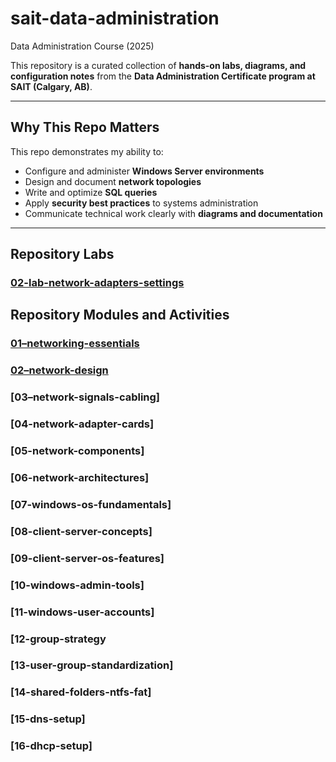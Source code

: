 # sait-data-administration
Data Administration Course (2025)

This repository is a curated collection of **hands-on labs, diagrams, and configuration notes** from the 
**Data Administration Certificate program at SAIT (Calgary, AB)**.

---

## Why This Repo Matters
 
This repo demonstrates my ability to:

- Configure and administer **Windows Server environments**
- Design and document **network topologies**
- Write and optimize **SQL queries**
- Apply **security best practices** to systems administration
- Communicate technical work clearly with **diagrams and documentation**

---

## Repository Labs

### [02-lab-network-adapters-settings]([https://github.com/KyleSantin/sait-data-administration/blob/main/02-lab-network-adapters-settings](https://github.com/KyleSantin/sait-data-administration/blob/main/network-fundamentals-labs/lab1-network-adapters-settings))

## Repository Modules and Activities

### [01–networking-essentials]([https://github.com/KyleSantin/sait-data-administration/blob/main/01%E2%80%93networking-essentials](https://github.com/KyleSantin/sait-data-administration/blob/main/network-fundamentals/01-networking-essentials))
### [02–network-design]([https://github.com/KyleSantin/sait-data-administration/blob/main/02%E2%80%93network-design](https://github.com/KyleSantin/sait-data-administration/blob/main/network-fundamentals/02-network-design))
### [03–network-signals-cabling]
### [04-network-adapter-cards]
### [05-network-components]
### [06-network-architectures]
### [07-windows-os-fundamentals]
### [08-client-server-concepts]
### [09-client-server-os-features]
### [10-windows-admin-tools]
### [11-windows-user-accounts]
### [12-group-strategy
### [13-user-group-standardization]
### [14-shared-folders-ntfs-fat]
### [15-dns-setup]
### [16-dhcp-setup]
